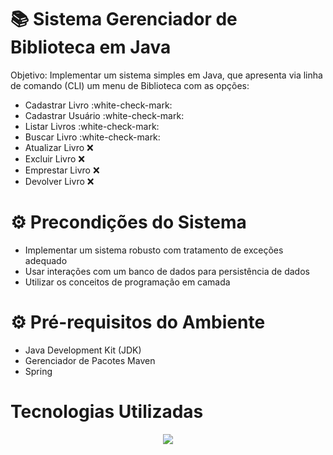 # :books: Sistema Gerenciador de Biblioteca em Java

Objetivo: Implementar um sistema simples em Java, que apresenta via linha de comando (CLI) um menu de Biblioteca com as opções:

- Cadastrar Livro :white-check-mark:
- Cadastrar Usuário :white-check-mark:
- Listar Livros :white-check-mark:
- Buscar Livro :white-check-mark:
- Atualizar Livro :x:
- Excluir Livro :x:
- Emprestar Livro :x:
- Devolver Livro :x:

<h1> ⚙  Precondições do Sistema  </h1>

- Implementar um sistema robusto com tratamento de exceções adequado
- Usar interações com um banco de dados para persistência de dados
- Utilizar os conceitos de programação em camada

<h1> ⚙  Pré-requisitos do Ambiente  </h1>

- Java Development Kit (JDK)
- Gerenciador de Pacotes Maven
- Spring

<div> 
  <h1>Tecnologias Utilizadas</h1>
<p align="center">
  <a href="https://skillicons.dev">
    <img src="https://skillicons.dev/icons?i=java,maven,spring,vscode,github" />
  </a>
</p>
 </div>
<div>
